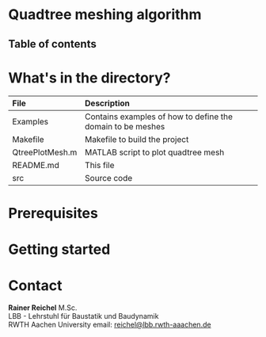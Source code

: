 
# Quadtree meshing algorithm

## Table of contents  

# What's in the directory?  

| File            | Description |
| :-------------- | :---- |
| Examples        | Contains examples of how to define the domain to be meshes |
| Makefile        | Makefile to build the project |
| QtreePlotMesh.m | MATLAB script to plot quadtree mesh |
| README.md       | This file |
| src             | Source code |

# Prerequisites  

# Getting started  

# Contact <a name="Contact"></a>  


**Rainer Reichel** M.Sc.  
LBB - Lehrstuhl für Baustatik und Baudynamik  
RWTH Aachen University 
email: <reichel@lbb.rwth-aaachen.de>


